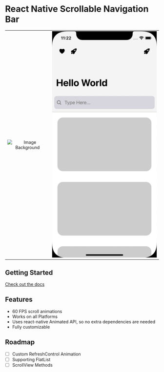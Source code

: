 # React Native Scrollable Navigation Bar

|                                                     |                                         |
| :-------------------------------------------------: | :-------------------------------------: |
| ![Image Background](./image-background-preview.gif) | ![Search Bar](./search-bar-preview.gif) |

## Getting Started

[Check out the docs](https://zobeirhamid.github.io/react-native-scrollable-navigation-bar)

## Features

- 60 FPS scroll animations
- Works on all Platforms
- Uses react-native Animated API, so no extra dependencies are needed
- Fully customizable

## Roadmap

- [ ] Custom RefreshControl Animation
- [ ] Supporting FlatList
- [ ] ScrollView Methods
